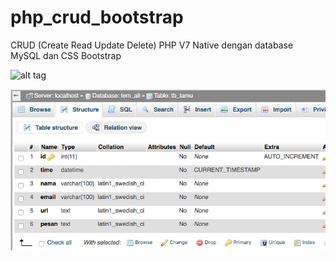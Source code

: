 # php_crud_bootstrap
CRUD (Create Read Update Delete) PHP V7 Native dengan database MySQL dan CSS Bootstrap

![alt tag](http://toriatec.com/img/toriatec.png)

![alt tag](https://github.com/firmanprogrammer/php_crud_bootstrap/blob/master/screenshots/database.png?raw=true)


